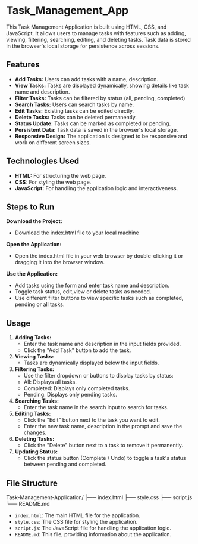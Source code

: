 # Task_Management_App

This Task Management Application is built using HTML, CSS, and JavaScript. It allows users to manage tasks with features such as adding, viewing, filtering, searching, editing, and deleting tasks. Task data is stored in the browser's local storage for persistence across sessions.

## Features

-   **Add Tasks:** Users can add tasks with a name, description.
-   **View Tasks:** Tasks are displayed dynamically, showing details like task name and description.
-   **Filter Tasks:** Tasks can be filtered by status (all, pending, completed)
-   **Search Tasks:** Users can search tasks by name.
-   **Edit Tasks:** Existing tasks can be edited directly.
-   **Delete Tasks:** Tasks can be deleted permanently.
-   **Status Update:** Tasks can be marked as completed or pending.
-   **Persistent Data:** Task data is saved in the browser's local storage.
-   **Responsive Design:** The application is designed to be responsive and work on different screen sizes.

## Technologies Used

-   **HTML:** For structuring the web page.
-   **CSS:** For styling the web page.
-   **JavaScript:** For handling the application logic and interactiveness.

## Steps to Run
**Download the Project:**
-   Download the index.html file to your local machine
   
**Open the Application:**
-   Open the index.html file in your web browser by double-clicking it or dragging it into the browser window.
  
**Use the Application:**
-   Add tasks using the form and enter task name and description.
-   Toggle task status, edit,view or delete tasks as needed.
-   Use different filter buttons to view specific tasks such as completed, pending or all tasks.

## Usage

1.  **Adding Tasks:**
    -   Enter the task name and description in the input fields provided.
    -   Click the "Add Task" button to add the task.
2.  **Viewing Tasks:**
    -   Tasks are dynamically displayed below the input fields.
3.  **Filtering Tasks:**
    -   Use the filter dropdown or buttons to display tasks by status:
    -   All: Displays all tasks.
    -   Completed: Displays only completed tasks.
    -   Pending: Displays only pending tasks.
4.  **Searching Tasks:**
    -   Enter the task name in the search input to search for tasks.
5.  **Editing Tasks:**
    -   Click the "Edit" button next to the task you want to edit.
    -   Enter the new task name, description in the prompt and save the changes.
6.  **Deleting Tasks:**
    -   Click the "Delete" button next to a task to remove it permanently.
7.  **Updating Status:**
    -   Click the status button (Complete / Undo) to toggle a task's status between pending and completed.

## File Structure

Task-Management-Application/
├── index.html
├── style.css
├── script.js
└── README.md

-   `index.html`: The main HTML file for the application.
-   `style.css`: The CSS file for styling the application.
-   `script.js`: The JavaScript file for handling the application logic.
-   `README.md`: This file, providing information about the application.
